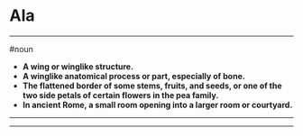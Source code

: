 # Ala
---
#noun
- **A wing or winglike structure.**
- **A winglike anatomical process or part, especially of bone.**
- **The flattened border of some stems, fruits, and seeds, or one of the two side petals of certain flowers in the pea family.**
- **In ancient Rome, a small room opening into a larger room or courtyard.**
---
---
